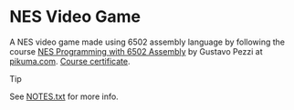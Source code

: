 # NES Video Game

A NES video game made using 6502 assembly language by following the course [NES Programming with 6502 Assembly](https://pikuma.com/courses/nes-game-programming-tutorial) by Gustavo Pezzi at [pikuma.com](https://pikuma.com). [Course certificate](https://courses.pikuma.com/certificates/xzsbxknc74).

> [!TIP]
> See [NOTES.txt](NOTES.txt) for more info.
